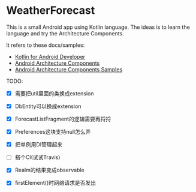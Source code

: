 # WeatherForecast
This is a small Android app using Kotlin language. The ideas is to learn the language and try the Architecture Components.

It refers to these docs/samples:
* [Kotlin for Android Developer](https://github.com/antoniolg/Kotlin-for-Android-Developers)
* [Android Architecture Components](https://developer.android.com/topic/libraries/architecture/index.html)
* [Android Architecture Components Samples](https://github.com/googlesamples/android-architecture-components)

TODO:
- [x] 需要把util里面的类换成extension
- [x] DbEntity可以换成extension
- [x] ForecastListFragment的逻辑需要再捋捋
- [x] Preferences这块支持null怎么弄
- [x] 把单例用DI管理起来
- [ ] 搭个CI(试试Travis)
- [x] Realm的结果变成observable
- [x] firstElement()时网络请求是否发出


